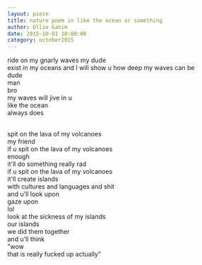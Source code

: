 ```yaml
---
layout: piece
title: nature poem in like the ocean or something
author: Ollie Ganim
date: 2015-10-01 10:00:00
category: october2015
--- 
```

ride on my gnarly waves my dude<br>
exist in my oceans and I will show u how deep my waves can be<br>
dude<br>
man<br>
bro<br>
my waves will jive in u<br>
like the ocean<br>
always does<br><br>

spit on the lava of my volcanoes<br>
my friend<br>
if u spit on the lava of my volcanoes<br>
enough<br>
it'll do something really rad<br>
if u spit on the lava of my volcanoes<br>
it'll create islands<br>
with cultures and languages and shit<br>
and u'll look upon<br>
gaze upon<br>
lol<br>
look at the sickness of my islands<br>
our islands<br>
we did them together<br>
and u'll think<br>
"wow<br>
that is really fucked up actually"